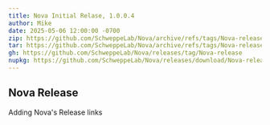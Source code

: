 ```yaml
---
title: Nova Initial Relase, 1.0.0.4
author: Mike
date: 2025-05-06 12:00:00 -0700
zip: https://github.com/SchweppeLab/Nova/archive/refs/tags/Nova-release.zip
tar: https://github.com/SchweppeLab/Nova/archive/refs/tags/Nova-release.tar.gz
gh: https://github.com/SchweppeLab/Nova/releases/tag/Nova-release
nupkg: https://github.com/SchweppeLab/Nova/releases/download/Nova-release/Nova-1_0_0_4-nupkg.zip
---
```


## Nova Release

Adding Nova's Release links
